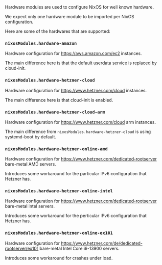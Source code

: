Hardware modules are used to configure NixOS for well known hardware.

We expect only one hardware module to be imported per NixOS configuration.

Here are some of the hardwares that are supported:

### `nixosModules.hardware-amazon`

Hardware configuration for <https://aws.amazon.com/ec2> instances.

The main difference here is that the default userdata service is replaced by cloud-init.

### `nixosModules.hardware-hetzner-cloud`

Hardware configuration for <https://www.hetzner.com/cloud> instances.

The main difference here is that cloud-init is enabled.

### `nixosModules.hardware-hetzner-cloud-arm`

Hardware configuration for <https://www.hetzner.com/cloud> arm instances.

The main difference from `nixosModules.hardware-hetzner-cloud` is using systemd-boot by default.

### `nixosModules.hardware-hetzner-online-amd`

Hardware configuration for <https://www.hetzner.com/dedicated-rootserver> bare-metal AMD servers.

Introduces some workaround for the particular IPv6 configuration that Hetzner has.

### `nixosModules.hardware-hetzner-online-intel`

Hardware configuration for <https://www.hetzner.com/dedicated-rootserver> bare-metal Intel servers.

Introduces some workaround for the perticular IPv6 configuration that Hetzner has.

### `nixosModules.hardware-hetzner-online-ex101`

Hardware configuration for <https://www.hetzner.com/de/dedicated-rootserver/ex101> bare-metal Intel Core i9-13900 servers.

Introduces some workaround for crashes under load.
